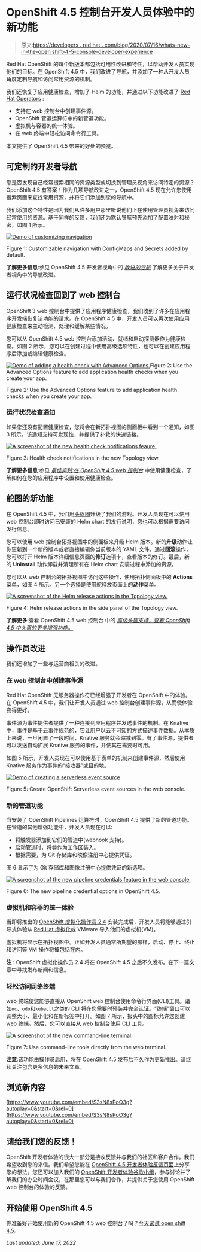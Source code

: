 # OpenShift 4.5 控制台开发人员体验中的新功能

> 原文:[https://developers . red hat . com/blog/2020/07/16/whats-new-in-the-open shift-4-5-console-developer-experience](https://developers.redhat.com/blog/2020/07/16/whats-new-in-the-openshift-4-5-console-developer-experience)

Red Hat OpenShift 的每个新版本都包括可用性改进和特性，以帮助开发人员实现他们的目标。在 OpenShift 4.5 中，我们改进了导航，并添加了一种从开发人员角度定制导航和访问常用资源的机制。

我们还恢复了应用健康检查，增加了 Helm 的功能，并通过以下功能改进了 [Red Hat Operators](https://developers.redhat.com/topics/kubernetes/operators) :

*   支持在 web 控制台中创建事件源。
*   OpenShift 管道运算符中的新管道功能。
*   虚拟机与容器的统一体验。
*   在 web 终端中轻松访问命令行工具。

本文提供了 OpenShift 4.5 带来的好处的预览。

## 可定制的开发者导航

您是否发现自己经常搜索相同的资源类型或切换到管理员视角来访问特定的资源？OpenShift 4.5 有答案！作为几项导航改进之一，OpenShift 4.5 现在允许您使用搜索页面来查找常用资源，并将它们添加到您的导航中。

我们添加这个特性是因为我们从许多用户那里听说他们正在使用管理员视角来访问经常使用的资源。基于同样的反馈，我们还为默认导航预先添加了配置映射和秘密，如图 1 所示。

[![Demo of customizing navigation](../Images/2ce2caebada3d99c2ece37a7cceceb5e.png "45-WhatsNew-F01-CustomizeNav-resized")](/sites/default/files/blog/2020/07/45-WhatsNew-F01-CustomizeNav-resized.gif)

Figure 1: Customizable navigation with ConfigMaps and Secrets added by default.

**了解更多信息**:参见 OpenShift 4.5 开发者视角中的 *[改进的导航](https://developers.redhat.com/blog/2020/07/16/improved-navigation-in-the-openshift-4-5-developer-perspective)* 了解更多关于开发者视角中的导航改进。

## 运行状况检查回到了 web 控制台

OpenShift 3 web 控制台中提供了应用程序健康检查，我们收到了许多在应用程序开发端恢复该功能的请求。在 OpenShift 4.5 中，开发人员可以再次使用应用健康检查来主动检测、处理和缓解某些情况。

您可以从 OpenShift 4.5 web 控制台添加活动、就绪和启动探测器作为健康检查。如图 2 所示，您可以在创建过程中使用高级选项特性，也可以在创建应用程序后添加或编辑健康检查。

[![Demo of adding a health check with Advanced Options.](../Images/eff7ced524f84bfc3866fef2337ad807.png "45-WhatsNew-F02-HealthCheck-AdvOptions-resized")](/sites/default/files/blog/2020/07/45-WhatsNew-F02-HealthCheck-AdvOptions-resized.gif)Figure 2: Use the Advanced Options feature to add application health checks when you create your app.

Figure 2: Use the Advanced Options feature to add application health checks when you create your app.

### 运行状况检查通知

如果您还没有配置健康检查，您将会在新拓扑视图的侧面板中看到一个通知，如图 3 所示。该通知支持可发现性，并提供了补救的快速链接。

[![A screenshot of the new health check notifications feaure.](../Images/59c38cde4752756931e7b25fd467149e.png "45-WhatsNew-F03-HealthCheck-Notification")](/sites/default/files/blog/2020/07/45-WhatsNew-F03-HealthCheck-Notification.png)

Figure 3: Health check notifications in the new Topology view.

**了解更多信息**:参见 [*最佳实践:在 OpenShift 4.5 web 控制台*](https://developers.redhat.com/blog/2020/07/20/best-practices-using-health-checks-in-the-openshift-4-5-web-console/) 中使用健康检查，了解如何在您的应用程序中设置和使用健康检查。

## 舵图的新功能

在 OpenShift 4.5 中，我们用[头盔图](https://www.openshift.com/blog/getting-started-helm-openshift)升级了我们的游戏。开发人员现在可以使用 web 控制台即时访问已安装的 Helm chart 的发行说明，您也可以根据需要访问发行信息。

您可以使用 web 控制台拓扑视图中的侧面板来升级 Helm 版本。新的**升级**动作让你更新到一个新的版本或者直接编辑你当前版本的 YAML 文件。通过**回滚**操作，您可以打开 Helm 版本详细信息页面的**修订**选项卡，查看版本的修订。最后，新的 **Uninstall** 动作卸载并清理所有在 Helm chart 安装过程中添加的资源。

您可以从 web 控制台的拓扑视图中访问这些操作，使用拓扑侧面板中的 **Actions** 菜单，如图 4 所示。另一个选择是使用舵释放页面上的**动作**菜单。

[![A screenshot of the Helm release actions in the Topology view.](../Images/5cdc66342c67b06c70f0cffcf3c6a5dc.png "45-WhatsNew-F04-HelmReleaseActions")](/sites/default/files/blog/2020/07/45-WhatsNew-F04-HelmReleaseActions.png)

Figure 4: Helm release actions in the side panel of the Topology view.

**了解更多**:查看 OpenShift 4.5 web 控制台 中的 [*高级头盔支持，查看 OpenShift 4.5 中头盔的更多增强功能。*](https://developers.redhat.com/blog/2020/07/20/advanced-helm-support-in-the-openshift-4-5-web-console/)

## 操作员改进

我们还增加了一些与运营商相关的改进。

### 在 web 控制台中创建事件源

Red Hat OpenShift 无服务器操作符已经增强了开发者在 OpenShift 中的体验。在 OpenShift 4.5 中，我们让开发人员通过 web 控制台创建事件源，从而使体验变得更好。

事件源为事件提供者提供了一种连接到应用程序并发送事件的机制。在 Knative 中，事件是基于[云事件规范](https://cloudevents.io/)的，它让用户以云不可知的方式描述事件数据。从本质上来说，一旦闲置了一段时间，Knative 服务就会缩减到零。有了事件源，提供者可以发送自动扩展 Knative 服务的事件，并使其在需要时可用。

如图 5 所示，开发人员现在可以使用基于表单的机制来创建事件源，然后使用 Knative 服务作为事件的“接收器”或目的地。

[![Demo of creating a serverless event source](../Images/c2bf38e27dc8ad22095cb30d0d04313f.png "45-WhatsNew-F05-EventSourceCreation-resized")](/sites/default/files/blog/2020/07/45-WhatsNew-F05-EventSourceCreation-resized-1.gif)

Figure 5: Create OpenShift Serverless event sources in the web console.

### 新的管道功能

当安装了 OpenShift Pipelines 运算符时，OpenShift 4.5 提供了新的管道功能。在管道的其他增强功能中，开发人员现在可以:

*   将触发器添加到它们的管道中(webhook 支持)。
*   启动管道时，将卷作为工作区装入。
*   根据需要，为 Git 存储库和映像注册中心提供凭证。

图 6 显示了为 Git 存储库和图像注册中心提供凭证的新选项。

[![A screenshot of the new pipeline credentials feature in the web console.](../Images/a337a65cf33324b1ba1c2597eaf4be71.png "45-WhatsNew-F06-Pipeline-CredentialOptions")](/sites/default/files/blog/2020/07/45-WhatsNew-F06-Pipeline-CredentialOptions.png)

Figure 6: The new pipeline credential options in OpenShift 4.5.

### 虚拟机和容器的统一体验

当即将推出的 [OpenShift 虚拟化操作员 2.4](https://developers.redhat.com/blog/2020/01/21/first-steps-with-the-data-virtualization-operator-for-red-hat-openshift/) 安装完成后，开发人员将能够通过引导式体验从 [Red Hat 虚拟化](https://www.redhat.com/en/technologies/virtualization/enterprise-virtualization)或 VMware 导入他们的虚拟机(VM)。

虚拟机将显示在拓扑视图中。正如开发人员通常所期望的那样，启动、停止、终止和访问等 VM 操作将被包括在内。

**注** : OpenShift 虚拟化操作员 2.4 将在 OpenShift 4.5 之后不久发布。在下一篇文章中寻找发布新闻和信息。

### 轻松访问网络终端

web 终端使您能够直接从 OpenShift web 控制台使用命令行界面(CLI)工具。诸如`oc`、`odo`和`kubectl`之类的 CLI 将在您需要时预装并完全认证。“终端”窗口可以调整大小、最小化和在新标签中打开。如图 7 所示，报头中的图标允许您创建 web 终端。然后，您可以直接从 web 控制台使用 CLI 工具。

[![A screenshot of the new command-line terminal.](../Images/c533be0fb5a9bdc67a230e9699bd1d25.png "45-WhatsNew-F08-Terminal")](/sites/default/files/blog/2020/07/45-WhatsNew-F08-Terminal.png)

Figure 7: Use command-line tools directly from the web terminal.

**注意**:该功能由操作员启用，将在 OpenShift 4.5 发布后不久作为更新推出。请继续关注包含更多信息的未来文章。

## 浏览新内容

[https://www.youtube.com/embed/S3sN8sPoO3g?autoplay=0&start=0&rel=0](https://www.youtube.com/embed/S3sN8sPoO3g?autoplay=0&start=0&rel=0)

## 请给我们您的反馈！

OpenShift 开发者体验的很大一部分是接收反馈并与我们的社区和客户合作。我们希望收到您的来信。我们希望您能在 [OpenShift 4.5 开发者体验反馈页面](https://forms.gle/zDd4tuWvjndCRVMD8)上分享您的想法。您还可以加入我们的 [OpenShift 开发者体验谷歌小组](https://groups.google.com/forum/#!forum/openshift-dev-users)，参与讨论并了解我们的办公时间会议，在那里您可以与我们合作，并提供关于您使用 OpenShift web 控制台的体验的反馈。

## 开始使用 OpenShift 4.5

你准备好开始使用新的 OpenShift 4.5 web 控制台了吗？[今天试试 open shift 4.5](http://www.openshift.com/try)。

*Last updated: June 17, 2022*